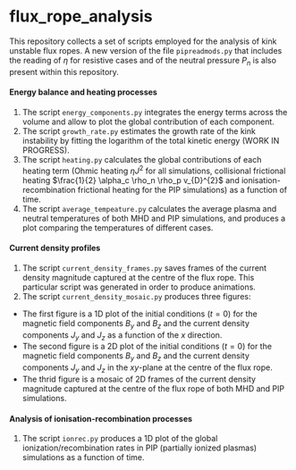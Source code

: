 # flux_rope_analysis

This repository collects a set of scripts employed for the analysis of kink unstable flux ropes. A new version of the file `pipreadmods.py` that includes the reading of $\eta$ for resistive cases and of the neutral pressure $P_n$ is also present within this repository.

#### Energy balance and heating processes

1.  The script `energy_components.py` integrates the energy terms across the volume and allow to plot the global contribution of each component.
2.  The script `growth_rate.py` estimates the growth rate of the kink instability by fitting the logarithm of the total kinetic energy (WORK IN PROGRESS).
3.  The script `heating.py` calculates the global contributions of each heating term (Ohmic heating $\eta J^2$ for all simulations, collisional frictional heating $\frac{1}{2} \alpha_c \rho_n \rho_p v_{D}^{2}$ and ionisation-recombination frictional heating for the PIP simulations) as a function of time.
4.  The script `average_tempeature.py` calculates the average plasma and neutral temperatures of both MHD and PIP simulations, and produces a plot comparing the temperatures of different cases.

#### Current density profiles

1.  The script `current_density_frames.py` saves frames of the current density magnitude captured at the centre of the flux rope. This particular script was generated in order to produce animations.
2.  The script `current_density_mosaic.py` produces three figures:
  - The first figure is a 1D plot of the initial conditions ($t = 0$) for the magnetic field components $B_y$ and $B_z$ and the current density components $J_y$ and $J_z$ as a function of the $x$ direction.
  - The second figure is a 2D plot of the initial conditions ($t = 0$) for the magnetic field components $B_y$ and $B_z$ and the current density components $J_y$ and $J_z$ in the $xy$-plane at the centre of the flux rope.
  - The thrid figure is a mosaic of 2D frames of the current density magnitude captured at the centre of the flux rope of both MHD and PIP simulations.

#### Analysis of ionisation-recombination processes

1.  The script `ionrec.py` produces a 1D plot of the global ionization/recombination rates in PIP (partially ionized plasmas) simulations as a function of time.

